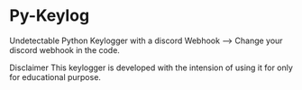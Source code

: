 # Py-Keylog
Undetectable Python Keylogger with a discord Webhook
--> Change your discord webhook in the code.

Disclaimer
This keylogger is developed with the intension of using it for only for educational purpose.



